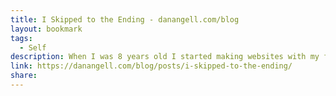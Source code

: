 ```yaml
---
title: I Skipped to the Ending - danangell.com/blog
layout: bookmark
tags:
  - Self
description: When I was 8 years old I started making websites with my friend. His grandmother had purchased him a domain name and web hosting. It was 2003 and the world was whispering of Web 2.0. Books I checked out of the library talked about DHTML (dynamic HTML, basically what any web app is today). There was no mobile app market, native application development had a high barrier to entry, and the most exciting things happening with computers were websites like eBay and Google.
link: https://danangell.com/blog/posts/i-skipped-to-the-ending/
share:
---
```


